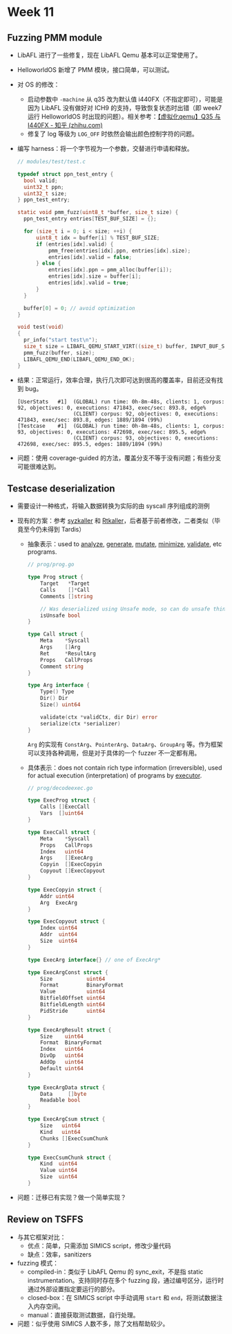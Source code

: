 # Week 11

## Fuzzing PMM module

- LibAFL 进行了一些修复，现在 LibAFL Qemu 基本可以正常使用了。

- HelloworldOS 新增了 PMM 模块，接口简单，可以测试。
- 对 OS 的修改：
  - 启动参数中 `-machine` 从 q35 改为默认值 i440FX（不指定即可），可能是因为 LibAFL 没有做好对 ICH9 的支持，导致恢复状态时出错（即 week7 运行 HelloworldOS 时出现的问题）。相关参考：[【虚拟化qemu】Q35 与 I440FX - 知乎 (zhihu.com)](https://zhuanlan.zhihu.com/p/664866414)
  - 修复了 log 等级为 `LOG_OFF` 时依然会输出颜色控制字符的问题。

- 编写 harness：将一个字节视为一个参数，交替进行申请和释放。

  ```c
  // modules/test/test.c
  
  typedef struct ppn_test_entry {
  	bool valid;
  	uint32_t ppn;
  	uint32_t size;
  } ppn_test_entry;
  
  static void pmm_fuzz(uint8_t *buffer, size_t size) {
  	ppn_test_entry entries[TEST_BUF_SIZE] = {};
  
  	for (size_t i = 0; i < size; ++i) {
  		uint8_t idx = buffer[i] % TEST_BUF_SIZE;
  		if (entries[idx].valid) {
  			pmm_free(entries[idx].ppn, entries[idx].size);
  			entries[idx].valid = false;
  		} else {
  			entries[idx].ppn = pmm_alloc(buffer[i]);
  			entries[idx].size = buffer[i];
  			entries[idx].valid = true;
  		}
  	}
  
  	buffer[0] = 0; // avoid optimization
  }
  
  void test(void)
  {
  	pr_info("start test\n");
  	size_t size = LIBAFL_QEMU_START_VIRT((size_t) buffer, INPUT_BUF_SIZE);
  	pmm_fuzz(buffer, size);
  	LIBAFL_QEMU_END(LIBAFL_QEMU_END_OK);
  }
  ```

- 结果：正常运行，效率合理，执行几次即可达到很高的覆盖率，目前还没有找到 bug。

  ```
  [UserStats   #1]  (GLOBAL) run time: 0h-8m-48s, clients: 1, corpus: 92, objectives: 0, executions: 471843, exec/sec: 893.8, edge%
                    (CLIENT) corpus: 92, objectives: 0, executions: 471843, exec/sec: 893.8, edges: 1889/1894 (99%)
  [Testcase    #1]  (GLOBAL) run time: 0h-8m-48s, clients: 1, corpus: 93, objectives: 0, executions: 472698, exec/sec: 895.5, edge%
                    (CLIENT) corpus: 93, objectives: 0, executions: 472698, exec/sec: 895.5, edges: 1889/1894 (99%)
  ```

- 问题：使用 coverage-guided 的方法，覆盖分支不等于没有问题；有些分支可能很难达到。

## Testcase deserialization

- 需要设计一种格式，将输入数据转换为实际的由 syscall 序列组成的测例

- 现有的方案：参考 [syzkaller](https://github.com/google/syzkaller/blob/master/docs/syscall_descriptions.md) 和 [Rtkaller](https://github.com/Rrooach/Rtkaller/blob/master/docs/features.md)，后者基于前者修改，二者类似（毕竟至今仍未得到 Tardis）

  - 抽象表示：used to [analyze](https://github.com/google/syzkaller/blob/master/prog/analysis.go), [generate](https://github.com/google/syzkaller/blob/master/prog/rand.go), [mutate](https://github.com/google/syzkaller/blob/master/prog/mutation.go), [minimize](https://github.com/google/syzkaller/blob/master/prog/minimization.go), [validate](https://github.com/google/syzkaller/blob/master/prog/validation.go), etc programs.

    ```go
    // prog/prog.go
    
    type Prog struct {
    	Target   *Target
    	Calls    []*Call
    	Comments []string
    
    	// Was deserialized using Unsafe mode, so can do unsafe things.
    	isUnsafe bool
    }
    
    type Call struct {
    	Meta    *Syscall
    	Args    []Arg
    	Ret     *ResultArg
    	Props   CallProps
    	Comment string
    }
    
    type Arg interface {
    	Type() Type
    	Dir() Dir
    	Size() uint64
    
    	validate(ctx *validCtx, dir Dir) error
    	serialize(ctx *serializer)
    }
    ```

    `Arg` 的实现有 `ConstArg`、`PointerArg`、`DataArg`、`GroupArg` 等。作为框架可以支持各种调用，但是对于具体的一个 fuzzer 不一定都有用。

  - 具体表示：does not contain rich type information (irreversible), used for actual execution (interpretation) of programs by [executor](https://github.com/google/syzkaller/blob/master/executor/executor.cc).

    ```go
    // prog/decodeexec.go
    
    type ExecProg struct {
    	Calls []ExecCall
    	Vars  []uint64
    }
    
    type ExecCall struct {
    	Meta    *Syscall
    	Props   CallProps
    	Index   uint64
    	Args    []ExecArg
    	Copyin  []ExecCopyin
    	Copyout []ExecCopyout
    }
    
    type ExecCopyin struct {
    	Addr uint64
    	Arg  ExecArg
    }
    
    type ExecCopyout struct {
    	Index uint64
    	Addr  uint64
    	Size  uint64
    }
    
    type ExecArg interface{} // one of ExecArg*
    
    type ExecArgConst struct {
    	Size           uint64
    	Format         BinaryFormat
    	Value          uint64
    	BitfieldOffset uint64
    	BitfieldLength uint64
    	PidStride      uint64
    }
    
    type ExecArgResult struct {
    	Size    uint64
    	Format  BinaryFormat
    	Index   uint64
    	DivOp   uint64
    	AddOp   uint64
    	Default uint64
    }
    
    type ExecArgData struct {
    	Data     []byte
    	Readable bool
    }
    
    type ExecArgCsum struct {
    	Size   uint64
    	Kind   uint64
    	Chunks []ExecCsumChunk
    }
    
    type ExecCsumChunk struct {
    	Kind  uint64
    	Value uint64
    	Size  uint64
    }
    ```

- 问题：迁移已有实现？做一个简单实现？

## Review on TSFFS

- 与其它框架对比：
  - 优点：简单，只需添加 SIMICS script，修改少量代码
  - 缺点：效率，sanitizers
- fuzzing 模式：
  - compiled-in：类似于 LibAFL Qemu 的 sync_exit，不是指 static instrumentation。支持同时存在多个 fuzzing 段，通过编号区分，运行时通过外部设置指定要运行的部分。
  - closed-box：在 SIMICS script 中手动调用 `start` 和 `end`，将测试数据注入内存空间。
  - manual：直接获取测试数据，自行处理。
- 问题：似乎使用 SIMICS 人数不多，除了文档帮助较少。